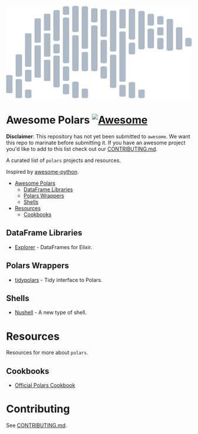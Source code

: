 ![Awesome pandas logo](/img/polars-logo-dimmed.svg)

# Awesome Polars [![Awesome](https://awesome.re/badge-flat2.svg)](https://awesome.re)

**Disclaimer**: This repository has not yet been submitted to `awesome`. We want this repo to marinate before submitting it. If you have an awesome project you'd like to add to this list check out our [CONTRIBUTING.md](/CONTRIBUTING.md).

A curated list of `polars` projects and resources.

Inspired by [awesome-python](https://github.com/vinta/awesome-python).

- [Awesome Polars](#awesome-polars)
  - [DataFrame Libraries](#dataframe-libraries)
  - [Polars Wrappers](#polars-wrappers)
  - [Shells](#Shells)
- [Resources](#resources)
  - [Cookbooks](#cookbooks)

## DataFrame Libraries

- [Explorer](https://github.com/elixir-nx/explorer) - DataFrames for Elixir.

## Polars Wrappers

- [tidypolars](https://github.com/markfairbanks/tidypolars) - Tidy interface to Polars.

## Shells

- [Nushell](https://github.com/nushell/nushell) - A new type of shell.

# Resources

Resources for more about `polars`.

## Cookbooks

- [Official Polars Cookbook](https://pola-rs.github.io/polars-book/user-guide/)

# Contributing

See [CONTRIBUTING.md](/CONTRIBUTING.md).
